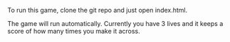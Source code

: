 To run this game, clone the git repo and just open index.html.

The game will run automatically.  Currently you have 3 lives and it keeps a score of how many times you make it across.